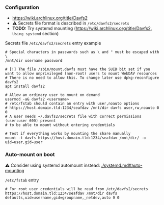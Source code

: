 ### Configuration

* https://wiki.archlinux.org/title/Davfs2
* :warning: Secrets file format is described in `/etc/davfs2/secrets`
* **TODO:** Try systemd mounting (https://wiki.archlinux.org/title/Davfs2, `Using systemd` section)

Secrets file `/etc/davfs2/secrets` entry example
```
# Special characters in passwords such as \ and " must be escaped with \
/mnt/dir username password
```

```shell
# [!] The file /sbin/mount.davfs must have the SUID bit set if you want to allow unprivileged (non-root) users to mount WebDAV resources
# There is no need to allow this. To change later use dpkg-reconfigure davfs2
apt install davfs2

# Allow an ordinary user to mount on demand
usermod -aG davfs2 <username>
# /etc/fstab should contain an entry with user,noauto options 
# https://host.domain.tld:1234/seafdav /mnt/dir davfs user,rw,noauto 0 0
# A user needs ~/.davfs2/secrets file with correct permissions (user:user 600) present
# to be able to mount without entering credentials
```

```shell
# Test if everything works by mounting the share manually
mount -t davfs https://host.domain.tld:1234/seafdav /mnt/dir/ -o uid=user,gid=user
```


### Auto-mount on boot

:warning: Consider using systemd automount instead: [./systemd.md#auto-mounting](./systemd.md#auto-mounting)

`/etc/fstab` entry
```
# For root user credentials will be read from /etc/davfs2/secrets
https://host.domain.tld:1234/seafdav /mnt/dir davfs defaults,uid=username,gid=groupname,_netdev,auto 0 0
```
